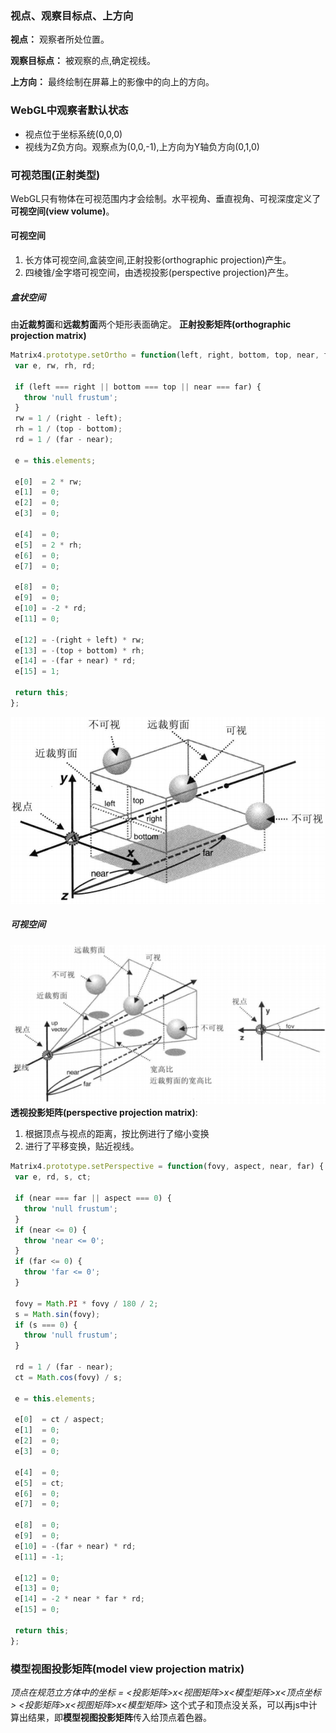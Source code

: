 
### 视点、观察目标点、上方向

**视点：** 观察者所处位置。

**观察目标点：** 被观察的点,确定视线。

**上方向：** 最终绘制在屏幕上的影像中的向上的方向。

### WebGL中观察者默认状态

 * 视点位于坐标系统(0,0,0)
 * 视线为Z负方向。观察点为(0,0,-1),上方向为Y轴负方向(0,1,0)

### 可视范围(正射类型)

WebGL只有物体在可视范围内才会绘制。水平视角、垂直视角、可视深度定义了**可视空间(view volume)**。

#### 可视空间

1. 长方体可视空间,盒装空间,正射投影(orthographic projection)产生。
2. 四棱锥/金字塔可视空间，由透视投影(perspective projection)产生。

##### 盒状空间

 由**近裁剪面**和**远裁剪面**两个矩形表面确定。
 **正射投影矩阵(orthographic projection matrix)**
 ``` javascript
Matrix4.prototype.setOrtho = function(left, right, bottom, top, near, far) {
  var e, rw, rh, rd;

  if (left === right || bottom === top || near === far) {
    throw 'null frustum';
  }
  rw = 1 / (right - left);
  rh = 1 / (top - bottom);
  rd = 1 / (far - near);

  e = this.elements;

  e[0]  = 2 * rw;
  e[1]  = 0;
  e[2]  = 0;
  e[3]  = 0;

  e[4]  = 0;
  e[5]  = 2 * rh;
  e[6]  = 0;
  e[7]  = 0;

  e[8]  = 0;
  e[9]  = 0;
  e[10] = -2 * rd;
  e[11] = 0;

  e[12] = -(right + left) * rw;
  e[13] = -(top + bottom) * rh;
  e[14] = -(far + near) * rd;
  e[15] = 1;

  return this;
};
 ```
 ![盒装空间](/img/盒装空间.png)

 ##### 可视空间

 ![透视投影可视空间](/img/透视投影可视空间.png)
 **透视投影矩阵(perspective projection matrix)**:
 1. 根据顶点与视点的距离，按比例进行了缩小变换
 2. 进行了平移变换，贴近视线。
 ``` javascript
 Matrix4.prototype.setPerspective = function(fovy, aspect, near, far) {
  var e, rd, s, ct;

  if (near === far || aspect === 0) {
    throw 'null frustum';
  }
  if (near <= 0) {
    throw 'near <= 0';
  }
  if (far <= 0) {
    throw 'far <= 0';
  }

  fovy = Math.PI * fovy / 180 / 2;
  s = Math.sin(fovy);
  if (s === 0) {
    throw 'null frustum';
  }

  rd = 1 / (far - near);
  ct = Math.cos(fovy) / s;

  e = this.elements;

  e[0]  = ct / aspect;
  e[1]  = 0;
  e[2]  = 0;
  e[3]  = 0;

  e[4]  = 0;
  e[5]  = ct;
  e[6]  = 0;
  e[7]  = 0;

  e[8]  = 0;
  e[9]  = 0;
  e[10] = -(far + near) * rd;
  e[11] = -1;

  e[12] = 0;
  e[13] = 0;
  e[14] = -2 * near * far * rd;
  e[15] = 0;

  return this;
};
 ```

 ### 模型视图投影矩阵(model view projection matrix)

*顶点在规范立方体中的坐标 = <投影矩阵>x<视图矩阵>x<模型矩阵>x<顶点坐标>*
*<投影矩阵>x<视图矩阵>x<模型矩阵>* 这个式子和顶点没关系，可以再js中计算出结果，即**模型视图投影矩阵**传入给顶点着色器。